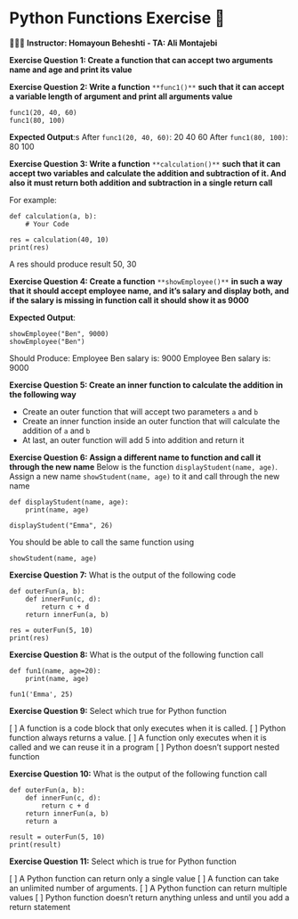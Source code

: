# Python Functions Exercise 🚀

👨🏻‍🏫 **Instructor: Homayoun Beheshti - TA: Ali Montajebi**

**Exercise Question 1: Create a function that can accept two arguments name and age and print its value**

**Exercise Question 2: Write a function** `**func1()**` **such that it can accept a variable length of argument and print all arguments value**

    func1(20, 40, 60)
    func1(80, 100)

**Expected Output**:s
After `func1(20, 40, 60)`:
20
40
60
After `func1(80, 100)`:
80
100

**Exercise Question 3: Write a function** `**calculation()**` **such that it can accept two variables and calculate the addition and subtraction of it. And also it must return both addition and subtraction in a single return call**

For example:

```pthon
def calculation(a, b):
    # Your Code

res = calculation(40, 10)
print(res)
```

A res should produce result 50, 30

**Exercise Question 4: Create a function** `**showEmployee()**` **in such a way that it should accept employee name, and it’s salary and display both, and if the salary is missing in function call it should show it as 9000**

**Expected Output**:

    showEmployee("Ben", 9000)
    showEmployee("Ben")

Should Produce:
Employee Ben salary is: 9000
Employee Ben salary is: 9000

**Exercise Question 5: Create an inner function to calculate the addition in the following way**

- Create an outer function that will accept two parameters `a` and `b`
- Create an inner function inside an outer function that will calculate the addition of `a` and `b`
- At last, an outer function will add 5 into addition and return it

**Exercise Question 6: Assign a different name to function and call it through the new name**
Below is the function `displayStudent(name, age)`. Assign a new name `showStudent(name, age)` to it and call through the new name

```pyhton
def displayStudent(name, age):
    print(name, age)

displayStudent("Emma", 26)
```

You should be able to call the same function using

```pyhton
showStudent(name, age)
```

**Exercise Question 7:** What is the output of the following code

```pyhton
def outerFun(a, b):
    def innerFun(c, d):
        return c + d
    return innerFun(a, b)

res = outerFun(5, 10)
print(res)
```

**Exercise Question 8:** What is the output of the following function call

```pyhton
def fun1(name, age=20):
    print(name, age)

fun1('Emma', 25)
```

**Exercise Question 9:** Select which true for Python function

[ ] A function is a code block that only executes when it is called.
[ ] Python function always returns a value.
[ ] A function only executes when it is called and we can reuse it in a program
[ ] Python doesn’t support nested function

**Exercise Question 10:** What is the output of the following function call

```pyhton
def outerFun(a, b):
    def innerFun(c, d):
        return c + d
    return innerFun(a, b)
    return a

result = outerFun(5, 10)
print(result)
```

**Exercise Question 11:** Select which is true for Python function

[ ] A Python function can return only a single value
[ ] A function can take an unlimited number of arguments.
[ ] A Python function can return multiple values
[ ] Python function doesn’t return anything unless and until you add a return statement
